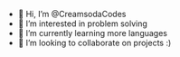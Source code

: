 - 👋 Hi, I’m @CreamsodaCodes
- 👀 I’m interested in problem solving
- 🌱 I’m currently learning more languages
- 💞️ I’m looking to collaborate on projects :)


<!---
CreamsodaCodes/CreamsodaCodes is a ✨ special ✨ repository because its `README.md` (this file) appears on your GitHub profile.
You can click the Preview link to take a look at your changes.
--->
